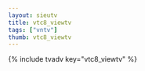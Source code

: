 ```yaml
--- 
layout: sieutv
title: vtc8_viewtv
tags: ["vntv"]
thumb: vtc8_viewtv
---
```

{% include tvadv key="vtc8_viewtv" %}
